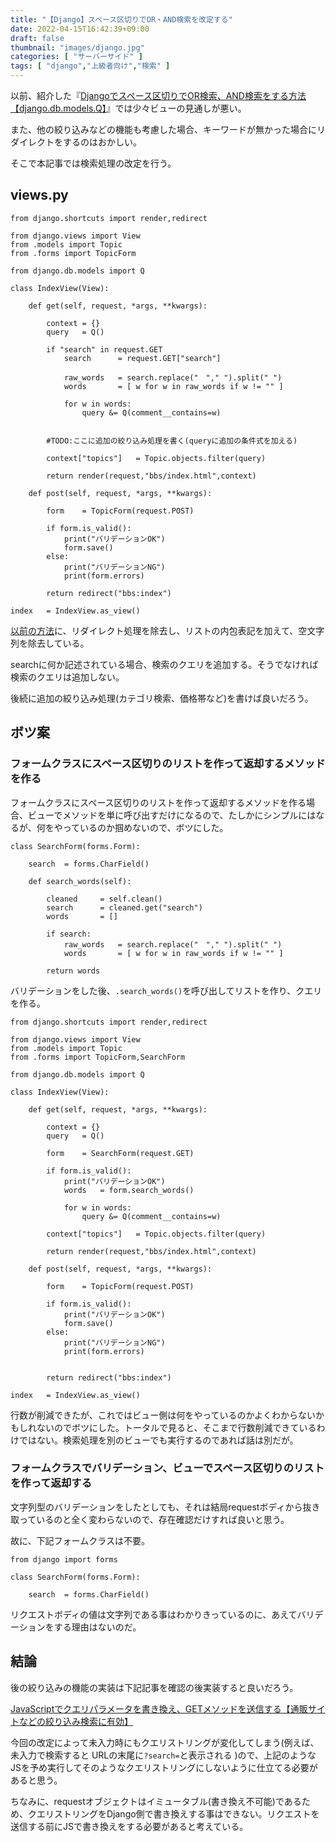 ```yaml
---
title: "【Django】スペース区切りでOR・AND検索を改定する"
date: 2022-04-15T16:42:39+09:00
draft: false
thumbnail: "images/django.jpg"
categories: [ "サーバーサイド" ]
tags: [ "django","上級者向け","検索" ]
---
```


以前、紹介した『[Djangoでスペース区切りでOR検索、AND検索をする方法【django.db.models.Q】](/post/django-or-and-search/)』では少々ビューの見通しが悪い。

また、他の絞り込みなどの機能も考慮した場合、キーワードが無かった場合にリダイレクトをするのはおかしい。

そこで本記事では検索処理の改定を行う。

## views.py

    from django.shortcuts import render,redirect
    
    from django.views import View
    from .models import Topic
    from .forms import TopicForm
    
    from django.db.models import Q
    
    class IndexView(View):
    
        def get(self, request, *args, **kwargs):
    
            context = {}
            query   = Q()
    
            if "search" in request.GET
                search      = request.GET["search"]
    
                raw_words   = search.replace("　"," ").split(" ")
                words       = [ w for w in raw_words if w != "" ]
    
                for w in words:
                    query &= Q(comment__contains=w)


            #TODO:ここに追加の絞り込み処理を書く(queryに追加の条件式を加える)
    
            context["topics"]   = Topic.objects.filter(query)
    
            return render(request,"bbs/index.html",context)
    
        def post(self, request, *args, **kwargs):
    
            form    = TopicForm(request.POST)
    
            if form.is_valid():
                print("バリデーションOK")
                form.save()
            else:
                print("バリデーションNG")
                print(form.errors)
    
            return redirect("bbs:index")
    
    index   = IndexView.as_view()

[以前の方法](/post/django-or-and-search/)に、リダイレクト処理を除去し、リストの内包表記を加えて、空文字列を除去している。

searchに何か記述されている場合、検索のクエリを追加する。そうでなければ検索のクエリは追加しない。

後続に追加の絞り込み処理(カテゴリ検索、価格帯など)を書けば良いだろう。

## ボツ案

### フォームクラスにスペース区切りのリストを作って返却するメソッドを作る

フォームクラスにスペース区切りのリストを作って返却するメソッドを作る場合、ビューでメソッドを単に呼び出すだけになるので、たしかにシンプルにはなるが、何をやっているのか掴めないので、ボツにした。

    class SearchForm(forms.Form):
    
        search  = forms.CharField()
    
        def search_words(self):
    
            cleaned     = self.clean()
            search      = cleaned.get("search")
            words       = []
    
            if search:
                raw_words   = search.replace("　"," ").split(" ")
                words       = [ w for w in raw_words if w != "" ]
    
            return words
    
バリデーションをした後、`.search_words()`を呼び出してリストを作り、クエリを作る。

    from django.shortcuts import render,redirect
    
    from django.views import View
    from .models import Topic
    from .forms import TopicForm,SearchForm
    
    from django.db.models import Q
    
    class IndexView(View):
    
        def get(self, request, *args, **kwargs):
    
            context = {}
            query   = Q()
    
            form    = SearchForm(request.GET)
    
            if form.is_valid():
                print("バリデーションOK")
                words   = form.search_words()
    
                for w in words:
                    query &= Q(comment__contains=w)
    
            context["topics"]   = Topic.objects.filter(query)
    
            return render(request,"bbs/index.html",context)
    
        def post(self, request, *args, **kwargs):
    
            form    = TopicForm(request.POST)
    
            if form.is_valid():
                print("バリデーションOK")
                form.save()
            else:
                print("バリデーションNG")
                print(form.errors)
    
    
            return redirect("bbs:index")
    
    index   = IndexView.as_view()


行数が削減できたが、これではビュー側は何をやっているのかよくわからないかもしれないのでボツにした。トータルで見ると、そこまで行数削減できているわけではない。検索処理を別のビューでも実行するのであれば話は別だが。


### フォームクラスでバリデーション、ビューでスペース区切りのリストを作って返却する

文字列型のバリデーションをしたとしても、それは結局requestボディから抜き取っているのと全く変わらないので、存在確認だけすれば良いと思う。

故に、下記フォームクラスは不要。

    from django import forms
    
    class SearchForm(forms.Form):
    
        search  = forms.CharField()
    
リクエストボディの値は文字列である事はわかりきっているのに、あえてバリデーションをする理由はないのだ。

## 結論

後の絞り込みの機能の実装は下記記事を確認の後実装すると良いだろう。

[JavaScriptでクエリパラメータを書き換え、GETメソッドを送信する【通販サイトなどの絞り込み検索に有効】](/post/javascript-query-change-and-get-method/)

今回の改定によって未入力時にもクエリストリングが変化してしまう(例えば、未入力で検索すると URLの末尾に`?search=`と表示される )ので、上記のようなJSを予め実行してそのようなクエリストリングにしないように仕立てる必要があると思う。

ちなみに、requestオブジェクトはイミュータブル(書き換え不可能)であるため、クエリストリングをDjango側で書き換えする事はできない。リクエストを送信する前にJSで書き換えをする必要があると考えている。



